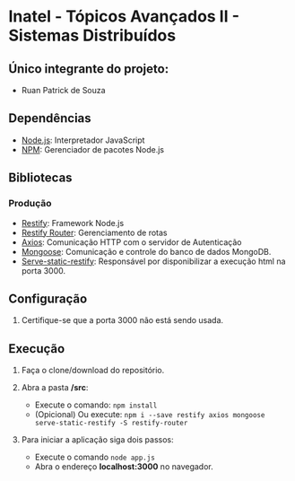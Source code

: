 # Inatel - Tópicos Avançados II - Sistemas Distribuídos

## Único integrante do projeto:
- Ruan Patrick de Souza
## Dependências
- [Node.js](https://nodejs.org/en/): Interpretador JavaScript
- [NPM](https://www.npmjs.com/): Gerenciador de pacotes Node.js

## Bibliotecas
### Produção
- [Restify](http://restify.com/): Framework Node.js
- [Restify Router](https://www.npmjs.com/package/restify-router): Gerenciamento de rotas
- [Axios](https://github.com/axios/axios): Comunicação HTTP com o servidor de Autenticação
- [Mongoose](https://mongoosejs.com/): Comunicação e controle do banco de dados MongoDB.
- [Serve-static-restify](https://github.com/makeomatic/serve-static-restify): Responsável por disponibilizar a execução html na porta 3000.

## Configuração
1. Certifique-se que a porta 3000 não está sendo usada.

## Execução
1. Faça o clone/download do repositório.
1. Abra a pasta **/src**:

    - Execute o comando: `npm install`
    - (Opicional) Ou execute: `npm i --save restify axios mongoose serve-static-restify -S restify-router`

1. Para iniciar a aplicação siga dois passos:

    - Execute o comando `node app.js`
    - Abra o endereço **localhost:3000** no navegador.